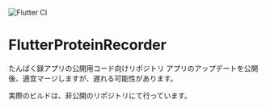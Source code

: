 ![Flutter CI](https://github.com/le-kamba/FlutterProteinRecordPublic/workflows/Flutter%20CI/badge.svg)

# FlutterProteinRecorder
たんぱく録アプリの公開用コード向けリポジトリ
アプリのアップデートを公開後、適宜マージしますが、遅れる可能性があります。

実際のビルドは、非公開のリポジトリにて行っています。




